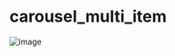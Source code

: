 # carousel_multi_item

![image](https://github.com/kosemeci/carousel_multi_item/assets/110054618/fe6752ea-d01b-47fe-8f95-288128e2b4ee)
